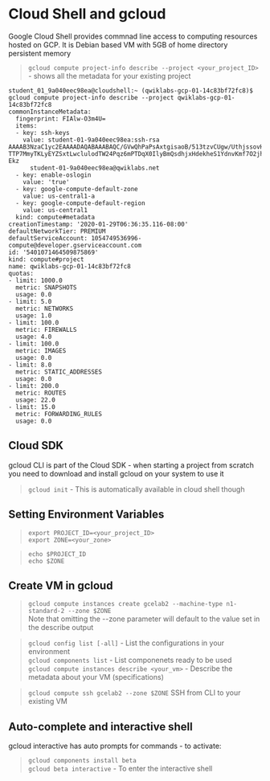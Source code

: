 # Cloud Shell and gcloud

Google Cloud Shell provides commnad line access to computing resources hosted on GCP. It is Debian based VM with 5GB of home directory persistent memory

> `gcloud compute project-info describe --project <your_project_ID>` - shows all the metadata for your existing project  

```
student_01_9a040eec98ea@cloudshell:~ (qwiklabs-gcp-01-14c83bf72fc8)$ gcloud compute project-info describe --project qwiklabs-gcp-01-14c83bf72fc8
commonInstanceMetadata:
  fingerprint: FIAlw-O3m4U=
  items:
  - key: ssh-keys
    value: student-01-9a040eec98ea:ssh-rsa AAAAB3NzaC1yc2EAAAADAQABAAABAQC/GVwQhPaPsAxtgisaoB/513tzvCUgw/UthjssovHGDhbyLbxQdVd9B1YymcHW6yajfjEFa4Ptr/e6fb750kuMQlhjmJFJXyC4ybteI2b7DXO4TFXGpzQ0JiWjayeAweHlxoI
TTP7MmyTKLyEYZSxtLwclulodTW24Pqz6mPTDqX0IlyBmQsdhjxHdekheS1YdnvKmf7O2jhk70/gJ/8NdvVCdakOX5LH+IP/17v3IsbKSDGUH0b9QvjaXHeOCEhbv/5tpUEy+yWj0z3f+1RJHw1sc6+aNhh+eahM5H158rHk0+u4jJMv5RN0ZZ6LSxWMHdtuqPOiolLoO0yyVc
Ekz
      student-01-9a040eec98ea@qwiklabs.net
  - key: enable-oslogin
    value: 'true'
  - key: google-compute-default-zone
    value: us-central1-a
  - key: google-compute-default-region
    value: us-central1
  kind: compute#metadata
creationTimestamp: '2020-01-29T06:36:35.116-08:00'
defaultNetworkTier: PREMIUM
defaultServiceAccount: 1054749536996-compute@developer.gserviceaccount.com
id: '5401071464509875869'
kind: compute#project
name: qwiklabs-gcp-01-14c83bf72fc8
quotas:
- limit: 1000.0
  metric: SNAPSHOTS
  usage: 0.0
- limit: 5.0
  metric: NETWORKS
  usage: 1.0
- limit: 100.0
  metric: FIREWALLS
  usage: 4.0
- limit: 100.0
  metric: IMAGES
  usage: 0.0
- limit: 8.0
  metric: STATIC_ADDRESSES
  usage: 0.0
- limit: 200.0
  metric: ROUTES
  usage: 22.0
- limit: 15.0
  metric: FORWARDING_RULES
  usage: 0.0
```

## Cloud SDK

gcloud CLI is part of the Cloud SDK - when starting a project from scratch you need to download and install gcloud on your system to use it
> `gcloud init` - This is automatically available in cloud shell though

## Setting Environment Variables

> `export PROJECT_ID=<your_project_ID>`  
> `export ZONE=<your_zone>`

> `echo $PROJECT_ID`  
> `echo $ZONE`

## Create VM in gcloud

> `gcloud compute instances create gcelab2 --machine-type n1-standard-2 --zone $ZONE`  
Note that omitting the  --zone parameter will default to the value set in the describe output

> `gcloud config list [-all]` - List the configurations in your environment  
> `gcloud components list` - List componenets ready to be used  
> `gcloud compute instances describe <your_vm>` - Describe the metadata about your VM (specifications)

> `gcloud compute ssh gcelab2 --zone $ZONE` SSH from CLI to your existing VM  


## Auto-complete and interactive shell

gcloud interactive has auto prompts for commands  - to activate:

> `gcloud components install beta`  
> `gcloud beta interactive` - To enter the interactive shell  
